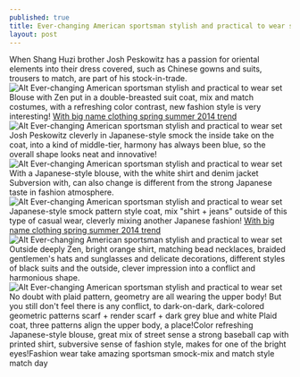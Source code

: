 ```yaml
---
published: true
title: Ever-changing American sportsman stylish and practical to wear set
layout: post
---
```

When Shang Huzi brother Josh Peskowitz has a passion for oriental elements into their dress covered, such as Chinese gowns and suits, trousers to match, are part of his stock-in-trade.![Alt Ever-changing American sportsman stylish and practical to wear set](https://c2.staticflickr.com/8/7445/27956705930_fbae6fb535_z.jpg)Blouse with Zen put in a double-breasted suit coat, mix and match costumes, with a refreshing color contrast, new fashion style is very interesting! [With big name clothing spring summer 2014 trend](https://moshino2016.wordpress.com/2016/06/15/with-big-name-clothing-spring-summer-2014-trend-menswear-week-finishing-touch/)![Alt Ever-changing American sportsman stylish and practical to wear set](https://c1.staticflickr.com/9/8621/27956710380_d3d25b10f2_z.jpg)Josh Peskowitz cleverly in Japanese-style smock the inside take on the coat, into a kind of middle-tier, harmony has always been blue, so the overall shape looks neat and innovative!![Alt Ever-changing American sportsman stylish and practical to wear set](https://c1.staticflickr.com/9/8677/27621981474_b6bc1ae4a0.jpg)With a Japanese-style blouse, with the white shirt and denim jacket Subversion with, can also change is different from the strong Japanese taste in fashion atmosphere.![Alt Ever-changing American sportsman stylish and practical to wear set](https://c1.staticflickr.com/9/8616/28159800361_c707cb0dfd_z.jpg)Japanese-style smock pattern style coat, mix \"shirt + jeans\" outside of this type of casual wear, cleverly mixing another Japanese fashion! [With big name clothing spring summer 2014 trend](https://moshino2016.wordpress.com/2016/06/15/with-big-name-clothing-spring-summer-2014-trend-menswear-week-finishing-touch/)![Alt Ever-changing American sportsman stylish and practical to wear set](https://c2.staticflickr.com/8/7616/27956726260_87836341cf.jpg)Outside deeply Zen, bright orange shirt, matching bead necklaces, braided gentlemen\'s hats and sunglasses and delicate decorations, different styles of black suits and the outside, clever impression into a conflict and harmonious shape.![Alt Ever-changing American sportsman stylish and practical to wear set](https://c2.staticflickr.com/8/7352/28159814441_b132086e5d.jpg)No doubt with plaid pattern, geometry are all wearing the upper body! But you still don\'t feel there is any conflict, to dark-on-dark, dark-colored geometric patterns scarf + render scarf + dark grey blue and white Plaid coat, three patterns align the upper body, a place!Color refreshing Japanese-style blouse, great mix of street sense a strong baseball cap with printed shirt, subversive sense of fashion style, makes for one of the bright eyes!Fashion wear take amazing sportsman smock-mix and match style match day